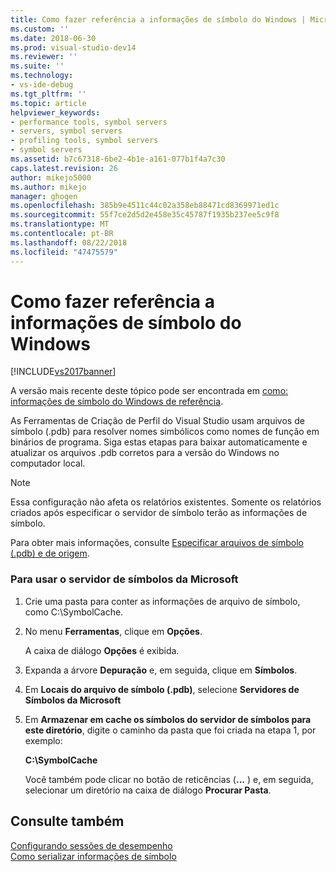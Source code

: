 ```yaml
---
title: Como fazer referência a informações de símbolo do Windows | Microsoft Docs
ms.custom: ''
ms.date: 2018-06-30
ms.prod: visual-studio-dev14
ms.reviewer: ''
ms.suite: ''
ms.technology:
- vs-ide-debug
ms.tgt_pltfrm: ''
ms.topic: article
helpviewer_keywords:
- performance tools, symbol servers
- servers, symbol servers
- profiling tools, symbol servers
- symbol servers
ms.assetid: b7c67318-6be2-4b1e-a161-077b1f4a7c30
caps.latest.revision: 26
author: mikejo5000
ms.author: mikejo
manager: ghogen
ms.openlocfilehash: 385b9e4511c44c02a358eb88471cd8369971ed1c
ms.sourcegitcommit: 55f7ce2d5d2e458e35c45787f1935b237ee5c9f8
ms.translationtype: MT
ms.contentlocale: pt-BR
ms.lasthandoff: 08/22/2018
ms.locfileid: "47475579"
---
```

# <a name="how-to-reference-windows-symbol-information"></a>Como fazer referência a informações de símbolo do Windows
[!INCLUDE[vs2017banner](../includes/vs2017banner.md)]

A versão mais recente deste tópico pode ser encontrada em [como: informações de símbolo do Windows de referência](https://docs.microsoft.com/visualstudio/profiling/how-to-reference-windows-symbol-information).  
  
As Ferramentas de Criação de Perfil do Visual Studio usam arquivos de símbolo (.pdb) para resolver nomes simbólicos como nomes de função em binários de programa. Siga estas etapas para baixar automaticamente e atualizar os arquivos .pdb corretos para a versão do Windows no computador local.  
  
> [!NOTE]
>  Essa configuração não afeta os relatórios existentes. Somente os relatórios criados após especificar o servidor de símbolo terão as informações de símbolo.  
  
 Para obter mais informações, consulte [Especificar arquivos de símbolo (.pdb) e de origem](../debugger/specify-symbol-dot-pdb-and-source-files-in-the-visual-studio-debugger.md).  
  
### <a name="to-use-the-microsoft-symbol-server"></a>Para usar o servidor de símbolos da Microsoft  
  
1.  Crie uma pasta para conter as informações de arquivo de símbolo, como C:\SymbolCache.  
  
2.  No menu **Ferramentas**, clique em **Opções**.  
  
     A caixa de diálogo **Opções** é exibida.  
  
3.  Expanda a árvore **Depuração** e, em seguida, clique em **Símbolos**.  
  
4.  Em **Locais do arquivo de símbolo (.pdb)**, selecione **Servidores de Símbolos da Microsoft**  
  
5.  Em **Armazenar em cache os símbolos do servidor de símbolos para este diretório**, digite o caminho da pasta que foi criada na etapa 1, por exemplo:  
  
     **C:\SymbolCache**  
  
     Você também pode clicar no botão de reticências (**...** ) e, em seguida, selecionar um diretório na caixa de diálogo **Procurar Pasta**.  
  
## <a name="see-also"></a>Consulte também  
 [Configurando sessões de desempenho](../profiling/configuring-performance-sessions.md)   
 [Como serializar informações de símbolo](../profiling/how-to-serialize-symbol-information.md)



